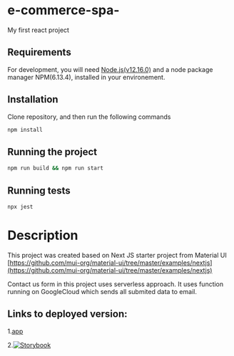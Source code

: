 # e-commerce-spa-

My first react project

## Requirements

For development, you will need [Node.js(v12.16.0)](https://nodejs.org/) and a node package manager NPM(6.13.4), installed in your environement.

## Installation

Clone repository, and then run the following commands

```bash
npm install
```

## Running the project

```bash
npm run build && npm run start
```

## Running tests

```bash
npx jest
```

# Description

This project was created based on Next JS starter project from Material UI
[https://github.com/mui-org/material-ui/tree/master/examples/nextjs](https://github.com/mui-org/material-ui/tree/master/examples/nextjs)

Contact us form in this project uses serverless approach. It uses function running on GoogleCloud which sends all submited data to email.

## Links to deployed version:

1.[app](https://next-ecommerce-sigma.vercel.app/)

2.[![Storybook](https://cdn.jsdelivr.net/gh/storybookjs/brand@master/badge/badge-storybook.svg)](https://next-e-commerce-storybook.vercel.app/)
